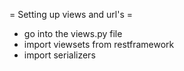
= Setting up views and url's =
* go into the views.py file
* import viewsets from restframework
* import serializers

